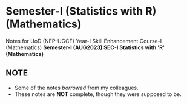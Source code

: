 # Semester-I (Statistics with R) (Mathematics)
Notes for UoD (NEP-UGCF) Year-I Skill Enhancement Course-I (Mathematics)
**Semester-I (AUG2023) SEC-I Statistics with 'R' (Mathematics)**

## NOTE

- Some of the notes *borrowed* from my colleagues.
- These notes are **NOT** complete, though they were supposed to be.